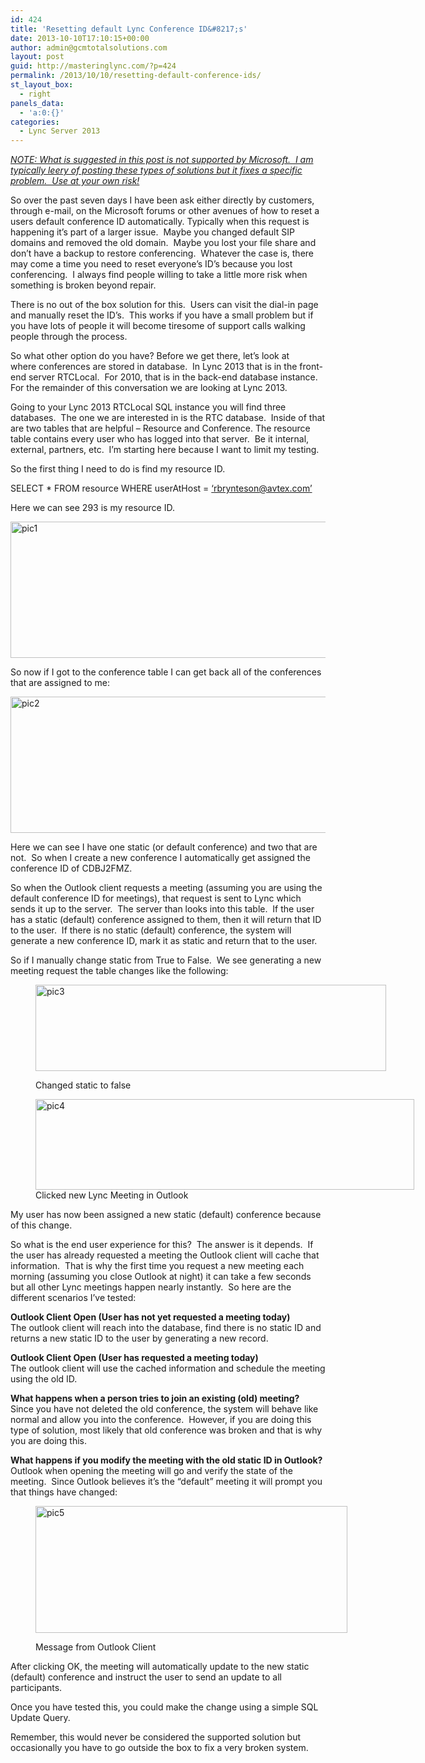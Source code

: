 ```yaml
---
id: 424
title: 'Resetting default Lync Conference ID&#8217;s'
date: 2013-10-10T17:10:15+00:00
author: admin@gcmtotalsolutions.com
layout: post
guid: http://masteringlync.com/?p=424
permalink: /2013/10/10/resetting-default-conference-ids/
st_layout_box:
  - right
panels_data:
  - 'a:0:{}'
categories:
  - Lync Server 2013
---
```

<span style="text-decoration: underline"><em>NOTE: What is suggested in this post is not supported by Microsoft.  I am typically leery of posting these types of solutions but it fixes a specific problem.  Use at your own risk!</em></span>

So over the past seven days I have been ask either directly by customers, through e-mail, on the Microsoft forums or other avenues of how to reset a users default conference ID automatically. Typically when this request is happening it&#8217;s part of a larger issue.  Maybe you changed default SIP domains and removed the old domain.  Maybe you lost your file share and don&#8217;t have a backup to restore conferencing.  Whatever the case is, there may come a time you need to reset everyone&#8217;s ID&#8217;s because you lost conferencing.  I always find people willing to take a little more risk when something is broken beyond repair.

There is no out of the box solution for this.  Users can visit the dial-in page and manually reset the ID&#8217;s.  This works if you have a small problem but if you have lots of people it will become tiresome of support calls walking people through the process.

So what other option do you have? Before we get there, let&#8217;s look at where conferences are stored in database.  In Lync 2013 that is in the front-end server RTCLocal.  For 2010, that is in the back-end database instance.  For the remainder of this conversation we are looking at Lync 2013.

Going to your Lync 2013 RTCLocal SQL instance you will find three databases.  The one we are interested in is the RTC database.  Inside of that are two tables that are helpful &#8211; Resource and Conference. The resource table contains every user who has logged into that server.  Be it internal, external, partners, etc.  I&#8217;m starting here because I want to limit my testing.

So the first thing I need to do is find my resource ID.

SELECT * FROM resource WHERE userAtHost = [&#8216;rbrynteson@avtex.com&#8217;](mailto:'rbrynteson@avtex.com')

Here we can see 293 is my resource ID.

<a href="http://masteringlync.com/2013/10/10/resetting-default-conference-ids/pic1-12/" rel="attachment wp-att-425"><img class="alignnone wp-image-425 size-full" src="https://i1.wp.com/masteringlync.gcmtotalsolutions.com/wp-content/uploads/sites/2/2013/10/pic1.png?resize=596%2C218&#038;ssl=1" alt="pic1" width="596" height="218" srcset="https://i2.wp.com/masteringlync.com/wp-content/uploads/sites/2/2013/10/pic1.png?w=596&ssl=1 596w, https://i2.wp.com/masteringlync.com/wp-content/uploads/sites/2/2013/10/pic1.png?resize=300%2C110&ssl=1 300w" sizes="(max-width: 596px) 100vw, 596px" data-recalc-dims="1" /></a>

So now if I got to the conference table I can get back all of the conferences that are assigned to me:

<a href="http://masteringlync.com/2013/10/10/resetting-default-conference-ids/pic2-9/" rel="attachment wp-att-426"><img class="alignnone wp-image-426 size-full" src="https://i2.wp.com/masteringlync.gcmtotalsolutions.com/wp-content/uploads/sites/2/2013/10/pic2.png?resize=800%2C218&#038;ssl=1" alt="pic2" width="800" height="218" srcset="https://i0.wp.com/masteringlync.com/wp-content/uploads/sites/2/2013/10/pic2.png?w=853&ssl=1 853w, https://i0.wp.com/masteringlync.com/wp-content/uploads/sites/2/2013/10/pic2.png?resize=300%2C82&ssl=1 300w, https://i0.wp.com/masteringlync.com/wp-content/uploads/sites/2/2013/10/pic2.png?resize=768%2C209&ssl=1 768w" sizes="(max-width: 800px) 100vw, 800px" data-recalc-dims="1" /></a>

Here we can see I have one static (or default conference) and two that are not.  So when I create a new conference I automatically get assigned the conference ID of CDBJ2FMZ.

So when the Outlook client requests a meeting (assuming you are using the default conference ID for meetings), that request is sent to Lync which sends it up to the server.  The server than looks into this table.  If the user has a static (default) conference assigned to them, then it will return that ID to the user.  If there is no static (default) conference, the system will generate a new conference ID, mark it as static and return that to the user.

So if I manually change static from True to False.  We see generating a new meeting request the table changes like the following:<figure id="attachment_430" style="width: 561px" class="wp-caption alignnone">

<a href="http://masteringlync.com/2013/10/10/resetting-default-conference-ids/pic3-8/" rel="attachment wp-att-430"><img class="wp-image-430 size-full" src="https://i1.wp.com/masteringlync.gcmtotalsolutions.com/wp-content/uploads/sites/2/2013/10/pic3.png?resize=561%2C138&#038;ssl=1" alt="pic3" width="561" height="138" srcset="https://i1.wp.com/masteringlync.com/wp-content/uploads/sites/2/2013/10/pic3.png?w=561&ssl=1 561w, https://i1.wp.com/masteringlync.com/wp-content/uploads/sites/2/2013/10/pic3.png?resize=300%2C74&ssl=1 300w" sizes="(max-width: 561px) 100vw, 561px" data-recalc-dims="1" /></a><figcaption class="wp-caption-text">Changed static to false</figcaption></figure> <figure id="attachment_432" style="width: 606px" class="wp-caption alignnone"><a href="http://masteringlync.com/2013/10/10/resetting-default-conference-ids/pic4-7/" rel="attachment wp-att-432"><img class="wp-image-432 size-full" src="https://i2.wp.com/masteringlync.gcmtotalsolutions.com/wp-content/uploads/sites/2/2013/10/pic4.png?resize=606%2C145&#038;ssl=1" alt="pic4" width="606" height="145" srcset="https://i2.wp.com/masteringlync.com/wp-content/uploads/sites/2/2013/10/pic4.png?w=606&ssl=1 606w, https://i2.wp.com/masteringlync.com/wp-content/uploads/sites/2/2013/10/pic4.png?resize=300%2C72&ssl=1 300w" sizes="(max-width: 606px) 100vw, 606px" data-recalc-dims="1" /></a><figcaption class="wp-caption-text">Clicked new Lync Meeting in Outlook</figcaption></figure> 

My user has now been assigned a new static (default) conference because of this change.

So what is the end user experience for this?  The answer is it depends.  If the user has already requested a meeting the Outlook client will cache that information.  That is why the first time you request a new meeting each morning (assuming you close Outlook at night) it can take a few seconds but all other Lync meetings happen nearly instantly.  So here are the different scenarios I&#8217;ve tested:

**Outlook Client Open (User has not yet requested a meeting today)**  
The outlook client will reach into the database, find there is no static ID and returns a new static ID to the user by generating a new record.

**Outlook Client Open (User has requested a meeting today)**  
The outlook client will use the cached information and schedule the meeting using the old ID.

**What happens when a person tries to join an existing (old) meeting?**  
Since you have not deleted the old conference, the system will behave like normal and allow you into the conference.  However, if you are doing this type of solution, most likely that old conference was broken and that is why you are doing this.

**What happens if you modify the meeting with the old static ID in Outlook?**  
Outlook when opening the meeting will go and verify the state of the meeting.  Since Outlook believes it&#8217;s the &#8220;default&#8221; meeting it will prompt you that things have changed:<figure id="attachment_433" style="width: 499px" class="wp-caption alignnone">

<a href="http://masteringlync.com/2013/10/10/resetting-default-conference-ids/pic5-6/" rel="attachment wp-att-433"><img class="wp-image-433 size-full" src="https://i2.wp.com/masteringlync.gcmtotalsolutions.com/wp-content/uploads/sites/2/2013/10/pic5.png?resize=499%2C203&#038;ssl=1" alt="pic5" width="499" height="203" srcset="https://i2.wp.com/masteringlync.com/wp-content/uploads/sites/2/2013/10/pic5.png?w=499&ssl=1 499w, https://i2.wp.com/masteringlync.com/wp-content/uploads/sites/2/2013/10/pic5.png?resize=300%2C122&ssl=1 300w" sizes="(max-width: 499px) 100vw, 499px" data-recalc-dims="1" /></a><figcaption class="wp-caption-text">Message from Outlook Client</figcaption></figure> 

After clicking OK, the meeting will automatically update to the new static (default) conference and instruct the user to send an update to all participants.

Once you have tested this, you could make the change using a simple SQL Update Query.

Remember, this would never be considered the supported solution but occasionally you have to go outside the box to fix a very broken system.

&nbsp;

&nbsp;